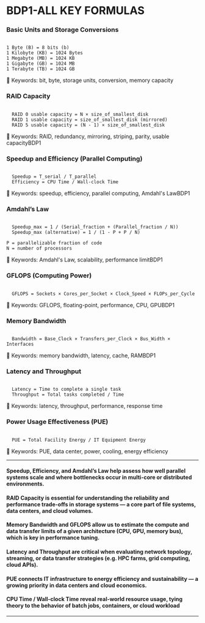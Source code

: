 # BDP1-ALL KEY FORMULAS

### Basic Units and Storage Conversions
<pre><code> 
1 Byte (B) = 8 bits (b) 
1 Kilobyte (KB) = 1024 Bytes 
1 Megabyte (MB) = 1024 KB 
1 Gigabyte (GB) = 1024 MB 
1 Terabyte (TB) = 1024 GB 
</code></pre>

🔑 Keywords: bit, byte, storage units, conversion, memory capacity

### RAID Capacity
<pre><code> 
  RAID 0 usable capacity = N × size_of_smallest_disk 
  RAID 1 usable capacity = size_of_smallest_disk (mirrored) 
  RAID 5 usable capacity = (N - 1) × size_of_smallest_disk 
</code></pre>

🔑 Keywords: RAID, redundancy, mirroring, striping, parity, usable capacityBDP1

### Speedup and Efficiency (Parallel Computing)
<pre><code> 
  Speedup = T_serial / T_parallel 
  Efficiency = CPU Time / Wall-clock Time 
</code></pre>

🔑 Keywords: speedup, efficiency, parallel computing, Amdahl's LawBDP1

### Amdahl’s Law
<pre><code> 
  Speedup_max = 1 / (Serial_fraction + (Parallel_fraction / N)) 
  Speedup_max (alternative) = 1 / (1 - P + P / N) 
  
P = parallelizable fraction of code
N = number of processors
</code></pre>

🔑 Keywords: Amdahl's Law, scalability, performance limitBDP1

### GFLOPS (Computing Power)
<pre><code> 
  GFLOPS = Sockets × Cores_per_Socket × Clock_Speed × FLOPs_per_Cycle 
</code></pre>

🔑 Keywords: GFLOPS, floating-point, performance, CPU, GPUBDP1

### Memory Bandwidth
<pre><code> 
  Bandwidth = Base_Clock × Transfers_per_Clock × Bus_Width × Interfaces 
</code></pre>

🔑 Keywords: memory bandwidth, latency, cache, RAMBDP1

### Latency and Throughput
<pre><code> 
  Latency = Time to complete a single task 
  Throughput = Total tasks completed / Time 
</code></pre>

🔑 Keywords: latency, throughput, performance, response time


### Power Usage Effectiveness (PUE)
<pre><code> 
  PUE = Total Facility Energy / IT Equipment Energy 
</code></pre>

🔑 Keywords: PUE, data center, power, cooling, energy efficiency

---
#### Speedup, Efficiency, and Amdahl’s Law help assess how well parallel systems scale and where bottlenecks occur in multi-core or distributed environments.

#### RAID Capacity is essential for understanding the reliability and performance trade-offs in storage systems — a core part of file systems, data centers, and cloud volumes.

#### Memory Bandwidth and GFLOPS allow us to estimate the compute and data transfer limits of a given architecture (CPU, GPU, memory bus), which is key in performance tuning.

#### Latency and Throughput are critical when evaluating network topology, streaming, or data transfer strategies (e.g. HPC farms, grid computing, cloud APIs).

#### PUE connects IT infrastructure to energy efficiency and sustainability — a growing priority in data centers and cloud economics.

#### CPU Time / Wall-clock Time reveal real-world resource usage, tying theory to the behavior of batch jobs, containers, or cloud workload

---
